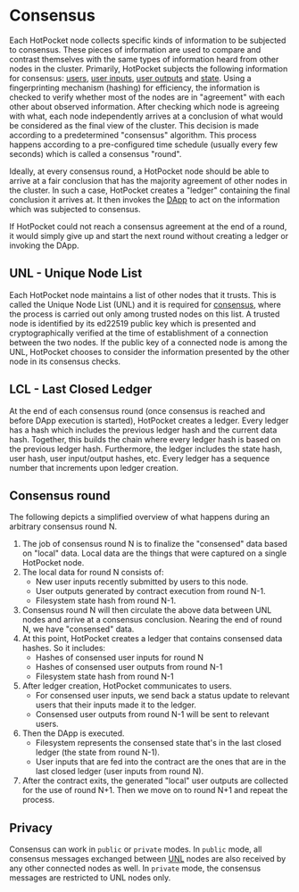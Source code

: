 # Consensus

Each HotPocket node collects specific kinds of information to be subjected to consensus. These pieces of information are used to compare and contrast themselves with the same types of information heard from other nodes in the cluster. Primarily, HotPocket subjects the following information for consensus: [users](users), [user inputs](users.md#user-inputs), [user outputs](users.md#user-outputs) and [state](state). Using a fingerprinting mechanism (hashing) for efficiency, the information is checked to verify whether most of the nodes are in "agreement" with each other about observed information. After checking which node is agreeing with what, each node independently arrives at a conclusion of what would be considered as the final view of the cluster. This decision is made according to a predetermined "consensus" algorithm. This process happens according to a pre-configured time schedule (usually every few seconds) which is called a consensus "round".

Ideally, at every consensus round, a HotPocket node should be able to arrive at a fair conclusion that has the majority agreement of other nodes in the cluster. In such a case, HotPocket creates a "ledger" containing the final conclusion it arrives at. It then invokes the [DApp](overview.md#dapp) to act on the information which was subjected to consensus.

If HotPocket could not reach a consensus agreement at the end of a round, it would simply give up and start the next round without creating a ledger or invoking the DApp.

## UNL - Unique Node List

Each HotPocket node maintains a list of other nodes that it trusts. This is called the Unique Node List (UNL) and it is required for [consensus](#consensus), where the process is carried out only among trusted nodes on this list. A trusted node is identified by its ed22519 public key which is presented and cryptographically verified at the time of establishment of a connection between the two nodes. If the public key of a connected node is among the UNL, HotPocket chooses to consider the information presented by the other node in its consensus checks.

## LCL - Last Closed Ledger

At the end of each consensus round (once consensus is reached and before DApp execution is started), HotPocket creates a ledger. Every ledger has a hash which includes the previous ledger hash and the current data hash. Together, this builds the chain where every ledger hash is based on the previous ledger hash. Furthermore, the ledger includes the state hash, user hash, user input/output hashes, etc. Every ledger has a sequence number that increments upon ledger creation.

## Consensus round

The following depicts a simplified overview of what happens during an arbitrary consensus round N.

1. The job of consensus round N is to finalize the "consensed" data based on "local" data. Local data are the things that were captured on a single HotPocket node.
2. The local data for round N consists of:
   - New user inputs recently submitted by users to this node.
   - User outputs generated by contract execution from round N-1.
   - Filesystem state hash from round N-1.
3. Consensus round N will then circulate the above data between UNL nodes and arrive at a consensus conclusion. Nearing the end of round N, we have "consensed" data.
4. At this point, HotPocket creates a ledger that contains consensed data hashes. So it includes:
   - Hashes of consensed user inputs for round N
   - Hashes of consensed user outputs from round N-1
   - Filesystem state hash from round N-1
5. After ledger creation, HotPocket communicates to users.
   - For consensed user inputs, we send back a status update to relevant users that their inputs made it to the ledger.
   - Consensed user outputs from round N-1 will be sent to relevant users.
6. Then the DApp is executed.
   - Filesystem represents the consensed state that's in the last closed ledger (the state from round N-1).
   - User inputs that are fed into the contract are the ones that are in the last closed ledger (user inputs from round N).
7. After the contract exits, the generated "local" user outputs are collected for the use of round N+1. Then we move on to round N+1 and repeat the process.

## Privacy

Consensus can work in `public` or `private` modes. In `public` mode, all consensus messages exchanged between [UNL](#unl---unique-node-list) nodes are also received by any other connected nodes as well. In `private` mode, the consensus messages are restricted to UNL nodes only.